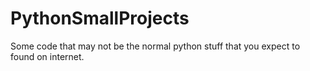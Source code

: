 # PythonSmallProjects

Some code that may not be the normal python stuff that you expect to found on internet. 
